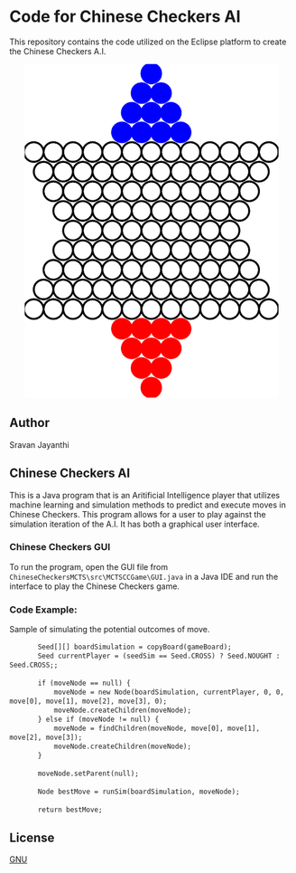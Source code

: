 # Code for Chinese Checkers AI
This repository contains the code utilized on the Eclipse platform to create the Chinese Checkers A.I.
<p align="center">
  <img width="450" height="590" src="ChineseCheckersBoard.PNG">
</p>


## Author
Sravan Jayanthi

## Chinese Checkers AI
This is a Java program that is an Aritificial Intelligence player that utilizes machine learning and simulation methods to predict and execute moves in Chinese Checkers. This program allows for a user to play against the simulation iteration of the A.I.
It has both a graphical user interface.

### Chinese Checkers GUI
To run the program, open the GUI file from `ChineseCheckersMCTS\src\MCTSCCGame\GUI.java` in a Java IDE and run the interface to play the Chinese Checkers game.

### Code Example:  
Sample of simulating the potential outcomes of move.

  
		   Seed[][] boardSimulation = copyBoard(gameBoard);
		   Seed currentPlayer = (seedSim == Seed.CROSS) ? Seed.NOUGHT : Seed.CROSS;;
		   
		   if (moveNode == null) {
			   moveNode = new Node(boardSimulation, currentPlayer, 0, 0, move[0], move[1], move[2], move[3], 0);
			   moveNode.createChildren(moveNode);
		   } else if (moveNode != null) {
			   moveNode = findChildren(moveNode, move[0], move[1], move[2], move[3]);
			   moveNode.createChildren(moveNode);
		   }
		   
		   moveNode.setParent(null);

		   Node bestMove = runSim(boardSimulation, moveNode);
		   
		   return bestMove;

## License
[GNU](LICENSE)
